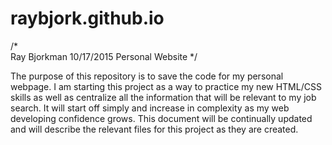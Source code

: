 # raybjork.github.io

/*  
    Ray Bjorkman
    10/17/2015
    Personal Website
*/

The purpose of this repository is to save the code for my personal webpage.  I am starting this project as a way to practice my new HTML/CSS skills as well as centralize all the information that will be relevant to my job search.  It will start off simply and increase in complexity as my web developing confidence grows.  This document will be continually updated and will describe the relevant files for this project as they are created.  
